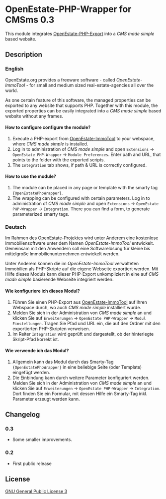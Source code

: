 OpenEstate-PHP-Wrapper for CMSms 0.3
====================================

This module integrates [OpenEstate-PHP-Export](https://github.com/OpenEstate/OpenEstate-PHP-Export)
into a *CMS made simple* based website.


Description
-----------

### English

OpenEstate.org provides a freeware software - called *OpenEstate-ImmoTool* -
for small and medium sized real-estate-agencies all over the world.

As one certain feature of this software, the managed properties can be exported
to any website that supports PHP. Together with this module, the exported
properties can be easily integrated into a *CMS made simple* based website without
any frames.

#### How to configure configure the module?

1.  Execute a PHP-export from [OpenEstate-ImmoTool](http://en.openestate.org/immotool/)
    to your webspace, where *CMS made simple* is installed.
2.  Log in to administration of *CMS made simple* and open
    `Extensions` → `OpenEstate PHP-Wrapper` → `Module Preferences`. Enter path
    and URL, that points to the folder with the exported scripts.
3.  The `Integration` tab shows, if path & URL is correctly configured.

#### How to use the module?

1.  The module can be placed in any page or template with the smarty tag
    `{OpenEstatePhpWrapper}`.
2.  The wrapping can be configured with certain parameters. Log in to
    administration of *CMS made simple* and open
    `Extensions` → `OpenEstate PHP-Wrapper` → `Integration`. There you can find
    a form, to generate parameterized smarty tags.


### Deutsch

Im Rahmen des OpenEstate-Projektes wird unter Anderem eine kostenlose
Immobiliensoftware unter dem Namen *OpenEstate-ImmoTool* entwickelt. Gemeinsam
mit den Anwendern soll eine Softwarelösung für kleine bis mittelgroße
Immobilienunternehmen entwickelt werden.

Unter Anderem können die im *OpenEstate-ImmoTool* verwalteten Immobilien als
PHP-Skripte auf die eigene Webseite exportiert werden. Mit Hilfe dieses Moduls
kann dieser PHP-Export unkompliziert in eine auf *CMS made simple* basierende
Webseite integriert werden.

#### Wie konfiguriere ich dieses Modul?

1.  Führen Sie einen PHP-Export aus [OpenEstate-ImmoTool](http://de.openestate.org/immotool/)
    auf Ihren Webspace durch, wo auch *CMS made simple* installiert wurde.
2.  Melden Sie sich in der Administration von *CMS made simple* an und klicken
    Sie auf `Erweiterungen` → `OpenEstate PHP-Wrapper` → `Modul Einstellungen`.
    Tragen Sie Pfad und URL ein, die auf den Ordner mit den exportierten
    PHP-Skripten verweisen.
3.  Im Reiter `Integration` wird geprüft und dargestellt, ob der hinterlegte
    Skript-Pfad korrekt ist.

#### Wie verwende ich das Modul?

1.  Allgemein kann das Modul durch das Smarty-Tag `{OpenEstatePhpWrapper}` in
    eine beliebige Seite (oder Template) eingefügt werden.
2.  Die Einbindung kann durch weitere Parameter konfiguriert werden. Melden Sie
    sich in der Administration von *CMS made simple* an und klicken Sie auf
    `Erweiterungen` → `OpenEstate PHP-Wrapper` → `Integration`. Dort finden Sie
    ein Formular, mit dessen Hilfe ein Smarty-Tag inkl. Parameter erzeugt werden
    kann.


Changelog
---------

### 0.3

-   Some smaller improvements.

### 0.2

-   First public release


License
-------

[GNU General Public License 3](http://www.gnu.org/licenses/gpl-3.0-standalone.html)
